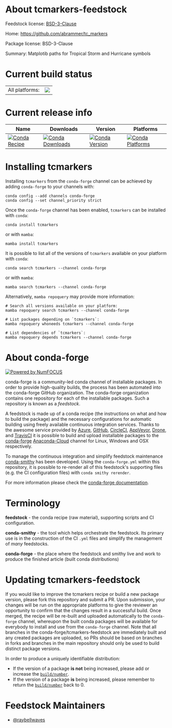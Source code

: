About tcmarkers-feedstock
=========================

Feedstock license: [BSD-3-Clause](https://github.com/conda-forge/tcmarkers-feedstock/blob/main/LICENSE.txt)

Home: https://github.com/abrammer/tc_markers

Package license: BSD-3-Clause

Summary: Matplotib paths for Tropical Storm and Hurricane symbols

Current build status
====================


<table><tr><td>All platforms:</td>
    <td>
      <a href="https://dev.azure.com/conda-forge/feedstock-builds/_build/latest?definitionId=20114&branchName=main">
        <img src="https://dev.azure.com/conda-forge/feedstock-builds/_apis/build/status/tcmarkers-feedstock?branchName=main">
      </a>
    </td>
  </tr>
</table>

Current release info
====================

| Name | Downloads | Version | Platforms |
| --- | --- | --- | --- |
| [![Conda Recipe](https://img.shields.io/badge/recipe-tcmarkers-green.svg)](https://anaconda.org/conda-forge/tcmarkers) | [![Conda Downloads](https://img.shields.io/conda/dn/conda-forge/tcmarkers.svg)](https://anaconda.org/conda-forge/tcmarkers) | [![Conda Version](https://img.shields.io/conda/vn/conda-forge/tcmarkers.svg)](https://anaconda.org/conda-forge/tcmarkers) | [![Conda Platforms](https://img.shields.io/conda/pn/conda-forge/tcmarkers.svg)](https://anaconda.org/conda-forge/tcmarkers) |

Installing tcmarkers
====================

Installing `tcmarkers` from the `conda-forge` channel can be achieved by adding `conda-forge` to your channels with:

```
conda config --add channels conda-forge
conda config --set channel_priority strict
```

Once the `conda-forge` channel has been enabled, `tcmarkers` can be installed with `conda`:

```
conda install tcmarkers
```

or with `mamba`:

```
mamba install tcmarkers
```

It is possible to list all of the versions of `tcmarkers` available on your platform with `conda`:

```
conda search tcmarkers --channel conda-forge
```

or with `mamba`:

```
mamba search tcmarkers --channel conda-forge
```

Alternatively, `mamba repoquery` may provide more information:

```
# Search all versions available on your platform:
mamba repoquery search tcmarkers --channel conda-forge

# List packages depending on `tcmarkers`:
mamba repoquery whoneeds tcmarkers --channel conda-forge

# List dependencies of `tcmarkers`:
mamba repoquery depends tcmarkers --channel conda-forge
```


About conda-forge
=================

[![Powered by
NumFOCUS](https://img.shields.io/badge/powered%20by-NumFOCUS-orange.svg?style=flat&colorA=E1523D&colorB=007D8A)](https://numfocus.org)

conda-forge is a community-led conda channel of installable packages.
In order to provide high-quality builds, the process has been automated into the
conda-forge GitHub organization. The conda-forge organization contains one repository
for each of the installable packages. Such a repository is known as a *feedstock*.

A feedstock is made up of a conda recipe (the instructions on what and how to build
the package) and the necessary configurations for automatic building using freely
available continuous integration services. Thanks to the awesome service provided by
[Azure](https://azure.microsoft.com/en-us/services/devops/), [GitHub](https://github.com/),
[CircleCI](https://circleci.com/), [AppVeyor](https://www.appveyor.com/),
[Drone](https://cloud.drone.io/welcome), and [TravisCI](https://travis-ci.com/)
it is possible to build and upload installable packages to the
[conda-forge](https://anaconda.org/conda-forge) [Anaconda-Cloud](https://anaconda.org/)
channel for Linux, Windows and OSX respectively.

To manage the continuous integration and simplify feedstock maintenance
[conda-smithy](https://github.com/conda-forge/conda-smithy) has been developed.
Using the ``conda-forge.yml`` within this repository, it is possible to re-render all of
this feedstock's supporting files (e.g. the CI configuration files) with ``conda smithy rerender``.

For more information please check the [conda-forge documentation](https://conda-forge.org/docs/).

Terminology
===========

**feedstock** - the conda recipe (raw material), supporting scripts and CI configuration.

**conda-smithy** - the tool which helps orchestrate the feedstock.
                   Its primary use is in the construction of the CI ``.yml`` files
                   and simplify the management of *many* feedstocks.

**conda-forge** - the place where the feedstock and smithy live and work to
                  produce the finished article (built conda distributions)


Updating tcmarkers-feedstock
============================

If you would like to improve the tcmarkers recipe or build a new
package version, please fork this repository and submit a PR. Upon submission,
your changes will be run on the appropriate platforms to give the reviewer an
opportunity to confirm that the changes result in a successful build. Once
merged, the recipe will be re-built and uploaded automatically to the
`conda-forge` channel, whereupon the built conda packages will be available for
everybody to install and use from the `conda-forge` channel.
Note that all branches in the conda-forge/tcmarkers-feedstock are
immediately built and any created packages are uploaded, so PRs should be based
on branches in forks and branches in the main repository should only be used to
build distinct package versions.

In order to produce a uniquely identifiable distribution:
 * If the version of a package **is not** being increased, please add or increase
   the [``build/number``](https://docs.conda.io/projects/conda-build/en/latest/resources/define-metadata.html#build-number-and-string).
 * If the version of a package **is** being increased, please remember to return
   the [``build/number``](https://docs.conda.io/projects/conda-build/en/latest/resources/define-metadata.html#build-number-and-string)
   back to 0.

Feedstock Maintainers
=====================

* [@raybellwaves](https://github.com/raybellwaves/)

